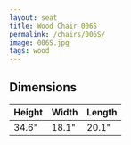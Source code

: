 ```yaml
---
layout: seat
title: Wood Chair 006S
permalink: /chairs/006S/
image: 006S.jpg
tags: wood
---
```



## Dimensions

Height   | Width    | Length
---------|----------|---------
34.6"    | 18.1"    | 20.1"